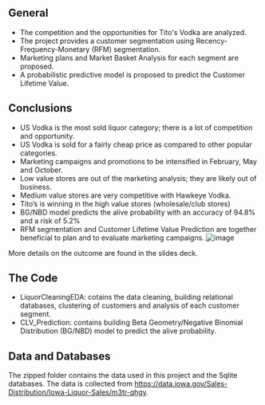 ## General
- The competition and the opportunities for Tito's Vodka are analyzed.
- The project provides a customer segmentation using Recency-Frequency-Monetary (RFM) segmentation.
-  Marketing plans and Market Basket Analysis for each segment are proposed.
- A probabilistic predictive model is proposed to predict the Customer Lifetime Value.

## Conclusions
- US Vodka is the most sold liquor category; there is a lot of competition and opportunity.
- US Vodka is sold for a fairly cheap price as compared to other popular categories.
- Marketing campaigns and promotions to be intensified in February, May and October.
- Low value stores are out of the marketing analysis; they are likely out of business.
- Medium value stores are very competitive with Hawkeye Vodka.
- Tito’s is winning in the high value stores (wholesale/club stores)
- BG/NBD model predicts the alive probability with an accuracy of 94.8% and a risk of 5.2%
- RFM segmentation and Customer Lifetime Value Prediction are together beneficial to plan and to evaluate marketing campaigns.
![image](https://user-images.githubusercontent.com/21692393/114467421-85b8e080-9baf-11eb-9416-cd704be35bf9.png)


More details on the outcome are found in the slides deck.

## The Code
- LiquorCleaningEDA: cotains the data cleaning, building relational databases, clustering of customers and analysis of each customer segment.
- CLV_Prediction: contains building Beta Geometry/Negative Binomial Distribution (BG/NBD) model to predict the alive probability.

## Data and Databases
The zipped folder contains the data used in this project and the Sqlite databases.
The data is collected from https://data.iowa.gov/Sales-Distribution/Iowa-Liquor-Sales/m3tr-qhgy.
